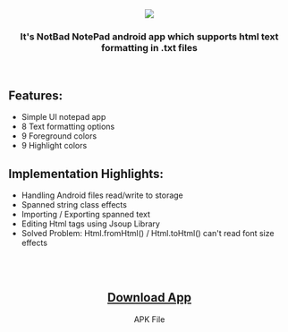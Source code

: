<div align="center">
<img src="https://user-images.githubusercontent.com/63168118/134414229-d5c400bc-6d66-4a91-89d2-4e780a3737a8.jpg" />
<h3>It's NotBad NotePad android app which supports html text formatting in .txt files</h3>
</div>

</br>

<h2>Features:</h2>
<ul>
<li>Simple UI notepad app</li>
<li>8 Text formatting options</li>
<li>9 Foreground colors</li>
<li>9 Highlight colors</li>
</ul>

<h2>Implementation Highlights:</h2>
<ul>
<li>Handling Android files read/write to storage</li>
<li>Spanned string class effects</li>
<li>Importing / Exporting spanned text</li>
<li>Editing Html tags using Jsoup Library</li>
<li>Solved Problem: Html.fromHtml() / Html.toHtml() can't read font size effects</li>
</ul>

  </br></br>
  <div align="center">
  <h2><a href="https://github.com/amrk000/NotBad/files/7213519/NotBad.zip">Download App</a></h2>
  <p>APK File</p>
  </div>
